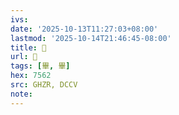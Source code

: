 ```yaml
---
ivs:
date: '2025-10-13T11:27:03+08:00'
lastmod: '2025-10-14T21:46:45-08:00'
title: 󰕏
url: 󰕏
tags: [畢, 畢]
hex: 7562
src: GHZR, DCCV
note:
---
```

